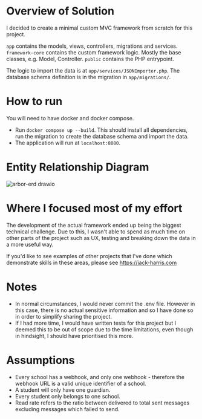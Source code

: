 
# Overview of Solution

I decided to create a minimal custom MVC framework from scratch for this project.

`app` contains the models, views, controllers, migrations and services.
`framework-core` contains the custom framework logic. Mostly the base classes, e.g. Model, Controller.
`public` contains the PHP entrypoint.

The logic to import the data is at `app/services/JSONImporter.php`.
The database schema definition is in the migration in `app/migrations/`.

# How to run

You will need to have docker and docker compose.

- Run `docker compose up --build`. This should install all dependencies, run the migration to create the database schema and import the data.
- The application will run at `localhost:8080`.

# Entity Relationship Diagram

![arbor-erd drawio](https://github.com/user-attachments/assets/b75a3e59-7363-4803-b578-31557aad78d9)

# Where I focused most of my effort

The development of the actual framework ended up being the biggest technical challenge. Due to this, I wasn't able to spend as much time on other parts of the project such as UX, testing and breaking down the data in a more useful way.

If you'd like to see examples of other projects that I've done which demonstrate skills in these areas, please see https://jack-harris.com

# Notes

- In normal circumstances, I would never commit the .env file. However in this case, there is no actual sensitive information and so I have done so in order to simplify sharing the project.
- If I had more time, I would have written tests for this project but I deemed this to be out of scope due to the time limitations, even though in hindsight, I should have prioritised this more.

# Assumptions

- Every school has a webhook, and only one webhook - therefore the webhook URL is a valid unique identifier of a school.
- A student will only have one guardian.
- Every student only belongs to one school.
- Read rate refers to the ratio between delivered to total sent messages excluding messages which failed to send.
